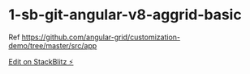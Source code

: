 # 1-sb-git-angular-v8-aggrid-basic

Ref
https://github.com/angular-grid/customization-demo/tree/master/src/app

[Edit on StackBlitz ⚡️](https://stackblitz.com/edit/1-sb-git-angular-v8-aggrid-basic)